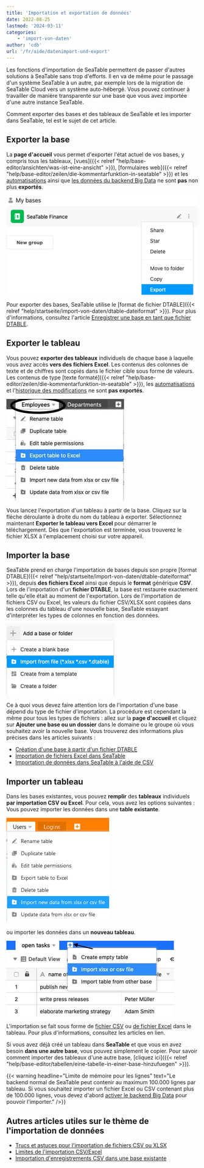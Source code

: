 ```yaml
---
title: 'Importation et exportation de données'
date: 2022-08-25
lastmod: '2024-03-11'
categories:
    - 'import-von-daten'
author: 'cdb'
url: '/fr/aide/datenimport-und-export'
---
```


Les fonctions d'importation de SeaTable permettent de passer d'autres solutions à SeaTable sans trop d'efforts. Il en va de même pour le passage d'un système SeaTable à un autre, par exemple lors de la migration de SeaTable Cloud vers un système auto-hébergé. Vous pouvez continuer à travailler de manière transparente sur une base que vous avez importée d'une autre instance SeaTable.

Comment exporter des bases et des tableaux de SeaTable et les importer dans SeaTable, tel est le sujet de cet article.

## Exporter la base

La **page d'accueil** vous permet d'exporter l'état actuel de vos bases, y compris tous les tableaux, [vues]({{< relref "help/base-editor/ansichten/was-ist-eine-ansicht" >}}), [formulaires web]({{< relref "help/base-editor/zeilen/die-kommentarfunktion-in-seatable" >}}) et les [automatisations](https://seatable.io/fr/docs/automationen/uebersicht-ueber-automationen/) ainsi que [les données du backend Big Data](https://seatable.io/fr/docs/big-data/potenzial-big-data/) ne sont **pas** non plus **exportés**.

![Exportation de bases](images/export-bases.png)

Pour exporter des bases, SeaTable utilise le [format de fichier DTABLE]({{< relref "help/startseite/import-von-daten/dtable-dateiformat" >}}). Pour plus d'informations, consultez l'article [Enregistrer une base en tant que fichier DTABLE](https://seatable.io/fr/docs/import-von-daten/speichern-einer-base-als-dtable-datei/).

## Exporter le tableau

Vous pouvez **exporter des tableaux** individuels de chaque base à laquelle vous avez accès **vers des fichiers Excel**. Les contenus des colonnes de texte et de chiffres sont copiés dans le fichier cible sous forme de valeurs. Les contenus de type [texte formaté]({{< relref "help/base-editor/zeilen/die-kommentarfunktion-in-seatable" >}}), les [automatisations](https://seatable.io/fr/docs/automationen/uebersicht-ueber-automationen/) et l'[historique des modifications](https://seatable.io/fr/docs/historie-und-versionen/historie-und-logs/) ne sont **pas exportés**.

![Exportation de tableaux](images/export-tables.jpg)

Vous lancez l'exportation d'un tableau à partir de la base. Cliquez sur la flèche déroulante à droite du nom du tableau à exporter. Sélectionnez maintenant **Exporter le tableau vers Excel** pour démarrer le téléchargement. Dès que l'exportation est terminée, vous trouverez le fichier XLSX à l'emplacement choisi sur votre appareil.

## Importer la base

SeaTable prend en charge l'importation de bases depuis son propre [format DTABLE]({{< relref "help/startseite/import-von-daten/dtable-dateiformat" >}}), depuis **des fichiers Excel** ainsi que depuis le **format** générique **CSV**. Lors de l'importation d'un **fichier DTABLE**, la base est restaurée exactement telle qu'elle était au moment de l'exportation. Lors de l'importation de fichiers CSV ou Excel, les valeurs du fichier CSV/XLSX sont copiées dans les colonnes du tableau d'une nouvelle base, SeaTable essayant d'interpréter les types de colonnes en fonction des données.

![Importation de données dans une base](images/import-data-into-your-base.png)

Ce à quoi vous devez faire attention lors de l'importation d'une base dépend du type de fichier d'importation. La procédure est cependant la même pour tous les types de fichiers : allez sur la **page d'accueil** et cliquez sur **Ajouter une base ou un dossier** dans le domaine ou le groupe où vous souhaitez avoir la nouvelle base. Vous trouverez des informations plus précises dans les articles suivants :

- [Création d'une base à partir d'un fichier DTABLE](https://seatable.io/fr/docs/import-von-daten/erstellen-einer-base-aus-einer-dtable-datei/)
- [Importation de fichiers Excel dans SeaTable](https://seatable.io/fr/docs/import-von-daten/import-von-excel-dateien-in-seatable/)
- [Importation de données dans SeaTable à l'aide de CSV](https://seatable.io/fr/docs/import-von-daten/daten-import-mithilfe-von-csv-in-seatable/)

## Importer un tableau

Dans les bases existantes, vous pouvez **remplir** des **tableaux** individuels **par importation CSV ou Excel**. Pour cela, vous avez les options suivantes : Vous pouvez importer les données dans une **table existante**.

![Importer des données dans un tableau existant](images/Daten-in-eine-bestehende-Tabelle-importieren.png)

ou importer les données dans un **nouveau tableau**.

![Remplissage de tableaux existants par importation de données](images/import-data-in-table.jpg)

L'importation se fait sous forme de [fichier CSV](https://seatable.io/fr/docs/import-von-daten/daten-import-mithilfe-von-csv-in-seatable/) ou [de fichier Excel](https://seatable.io/fr/docs/import-von-daten/import-von-excel-dateien-in-seatable/) dans le tableau. Pour plus d'informations, consultez les articles en lien.

Si vous avez déjà créé un tableau dans **SeaTable** et que vous en avez besoin **dans une autre base**, vous pouvez simplement le copier. Pour savoir comment importer des tableaux d'une autre base, [cliquez ici]({{< relref "help/base-editor/tabellen/eine-tabelle-in-einer-base-hinzufuegen" >}}).

{{< warning  headline="Limite de mémoire pour les lignes"  text="Le backend normal de SeaTable peut contenir au maximum 100.000 lignes par tableau. Si vous souhaitez importer un fichier Excel ou CSV contenant plus de 100.000 lignes, vous devez d'abord [activer le backend Big Data](https://seatable.io/fr/docs/big-data/aktivieren-des-big-data-backends-in-einer-base/) pour pouvoir l'importer." />}}

## Autres articles utiles sur le thème de l'importation de données

- [Trucs et astuces pour l'importation de fichiers CSV ou XLSX](https://seatable.io/fr/docs/import-von-daten/tipps-und-tricks-beim-import-von-csv-oder-xlsx-dateien/)
- [Limites de l'importation CSV/Excel](https://seatable.io/fr/docs/import-von-daten/limitationen-beim-csv-excel-import/)
- [Importation d'enregistrements CSV dans une base existante](https://seatable.io/fr/docs/import-von-daten/import-von-csv-datensaetzen-in-eine-existierende-base/)
